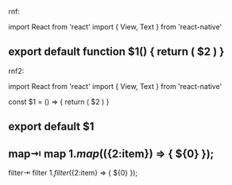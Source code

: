 rnf:

import React from 'react'
import { View, Text } from 'react-native'

export default function $1() {
  return (
    <View>
      <Text> $2 </Text>
    </View>
  )
}
-------------------------------
rnf2:

import React from 'react'
import { View, Text } from 'react-native'

const $1 = () => {
  return (
    <View>
      <Text> $2 </Text>
    </View>
  )
}

export default $1
--------------------------------
map⇥ map
${1}.map((${2:item}) => {
	${0}
});
---------------------------------
filter⇥ filter
${1}.filter(${2:item} => {
	${0}
});
